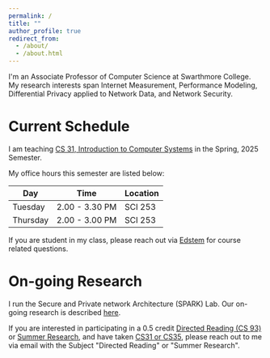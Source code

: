 ```yaml
---
permalink: /
title: ""
author_profile: true
redirect_from: 
  - /about/
  - /about.html
---
```


I'm an Associate Professor of Computer Science at Swarthmore College. My research interests span Internet Measurement, Performance Modeling, Differential Privacy applied to Network Data, and Network Security.


Current Schedule
======

I am teaching [CS 31, Introduction to Computer Systems](https://www.cs.swarthmore.edu/~chaganti/cs31/s25/) in the Spring, 2025 Semester. 

My office hours this semester are listed below:


| Day       | Time           | Location |
|-----------|----------------|----------|
| Tuesday   | 2.00 - 3.30 PM | SCI 253  |
| Thursday  | 2.00 - 3.00 PM | SCI 253  |




If you are student in my class, please reach out via [Edstem](https://edstem.org/us/courses/72711) for course related questions. 

On-going Research
======

I run the Secure and Private network Architecture (SPARK) Lab. Our on-going research is described [here](http://localhost:4000/research/). 

If you are interested in participating in a 0.5 credit [Directed Reading (CS 93)](https://catalog.swarthmore.edu/preview_program.php?catoid=30&poid=2370#computersciencecourses) or [Summer Research](https://www.swarthmore.edu/summer-opportunities), and have taken [CS31 or CS35](https://catalog.swarthmore.edu/preview_program.php?catoid=30&poid=2370#computersciencecourses), please reach out to me via email with the Subject "Directed Reading" or "Summer Research". 





